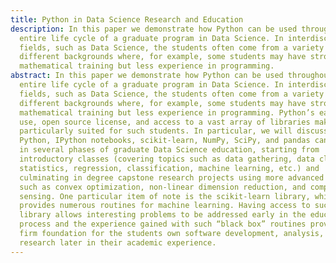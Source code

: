 ```yaml
---
title: Python in Data Science Research and Education
description: In this paper we demonstrate how Python can be used throughout the
  entire life cycle of a graduate program in Data Science. In interdisciplinary
  fields, such as Data Science, the students often come from a variety of
  different backgrounds where, for example, some students may have strong
  mathematical training but less experience in programming.
abstract: In this paper we demonstrate how Python can be used throughout the
  entire life cycle of a graduate program in Data Science. In interdisciplinary
  fields, such as Data Science, the students often come from a variety of
  different backgrounds where, for example, some students may have strong
  mathematical training but less experience in programming. Python’s ease of
  use, open source license, and access to a vast array of libraries make it
  particularly suited for such students. In particular, we will discuss how
  Python, IPython notebooks, scikit-learn, NumPy, SciPy, and pandas can be used
  in several phases of graduate Data Science education, starting from
  introductory classes (covering topics such as data gathering, data cleaning,
  statistics, regression, classification, machine learning, etc.) and
  culminating in degree capstone research projects using more advanced ideas
  such as convex optimization, non-linear dimension reduction, and compressed
  sensing. One particular item of note is the scikit-learn library, which
  provides numerous routines for machine learning. Having access to such a
  library allows interesting problems to be addressed early in the educational
  process and the experience gained with such “black box” routines provides a
  firm foundation for the students own software development, analysis, and
  research later in their academic experience.
---
```


